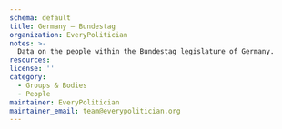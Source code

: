 ```yaml
---
schema: default
title: Germany — Bundestag
organization: EveryPolitician
notes: >-
  Data on the people within the Bundestag legislature of Germany.
resources:
license: ''
category:
  - Groups & Bodies
  - People
maintainer: EveryPolitician
maintainer_email: team@everypolitician.org
---
```

